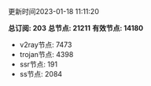 更新时间2023-01-18 11:11:20

**总订阅: 203**
**总节点: 21211**
**有效节点: 14180**
- v2ray节点: 7473
- trojan节点: 4398
- ssr节点: 191
- ss节点: 2084
